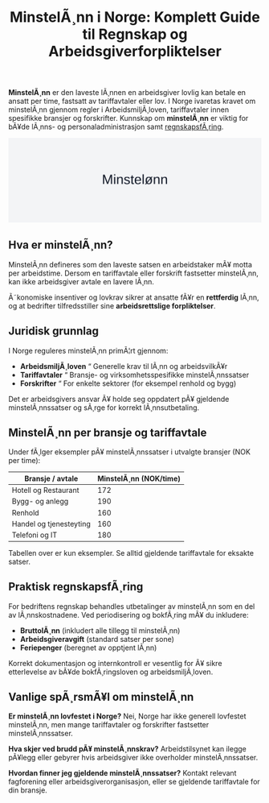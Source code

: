 ﻿---
title: "MinstelÃ¸nn i Norge: Komplett Guide til Regnskap og Arbeidsgiverforpliktelser"
meta_title: "MinstelÃ¸nn i Norge: Komplett Guide til Regnskap og Arbeidsgiverforpliktelser"
meta_description: '**MinstelÃ¸nn** er den laveste lÃ¸nnen en arbeidsgiver lovlig kan betale en ansatt per time, fastsatt av tariffavtaler eller lov. I Norge ivaretas kravet om min...'
slug: minstelonn
type: blog
layout: pages/single
---

**MinstelÃ¸nn** er den laveste lÃ¸nnen en arbeidsgiver lovlig kan betale en ansatt per time, fastsatt av tariffavtaler eller lov. I Norge ivaretas kravet om minstelÃ¸nn gjennom regler i ArbeidsmiljÃ¸loven, tariffavtaler innen spesifikke bransjer og forskrifter. Kunnskap om **minstelÃ¸nn** er viktig for bÃ¥de lÃ¸nns- og personaladministrasjon samt [regnskapsfÃ¸ring](/blogs/regnskap/hva-er-bokforing "Hva er BokfÃ¸ring? Komplett Guide til RegnskapsfÃ¸ring").

![MinstelÃ¸nn i Regnskap](minstelonn-image.svg)

## Hva er minstelÃ¸nn?

MinstelÃ¸nn defineres som den laveste satsen en arbeidstaker mÃ¥ motta per arbeidstime. Dersom en tariffavtale eller forskrift fastsetter minstelÃ¸nn, kan ikke arbeidsgiver avtale en lavere lÃ¸nn.

Ã˜konomiske insentiver og lovkrav sikrer at ansatte fÃ¥r en **rettferdig** lÃ¸nn, og at bedrifter tilfredsstiller sine **arbeidsrettslige forpliktelser**.

## Juridisk grunnlag

I Norge reguleres minstelÃ¸nn primÃ¦rt gjennom:

* **ArbeidsmiljÃ¸loven** “ Generelle krav til lÃ¸nn og arbeidsvilkÃ¥r
* **Tariffavtaler** “ Bransje- og virksomhetsspesifikke minstelÃ¸nnssatser
* **Forskrifter** “ For enkelte sektorer (for eksempel renhold og bygg)

Det er arbeidsgivers ansvar Ã¥ holde seg oppdatert pÃ¥ gjeldende minstelÃ¸nnssatser og sÃ¸rge for korrekt lÃ¸nnsutbetaling.

## MinstelÃ¸nn per bransje og tariffavtale

Under fÃ¸lger eksempler pÃ¥ minstelÃ¸nnssatser i utvalgte bransjer (NOK per time):

| Bransje / avtale         | MinstelÃ¸nn (NOK/time) |
|--------------------------|-----------------------|
| Hotell og Restaurant     | 172                   |
| Bygg- og anlegg          | 190                   |
| Renhold                  | 160                   |
| Handel og tjenesteyting  | 160                   |
| Telefoni og IT           | 180                   |

Tabellen over er kun eksempler. Se alltid gjeldende tariffavtale for eksakte satser.

## Praktisk regnskapsfÃ¸ring

For bedriftens regnskap behandles utbetalinger av minstelÃ¸nn som en del av lÃ¸nnskostnadene. Ved periodisering og bokfÃ¸ring mÃ¥ du inkludere:

* **BruttolÃ¸nn** (inkludert alle tillegg til minstelÃ¸nn)
* **Arbeidsgiveravgift** (standard satser per sone)
* **Feriepenger** (beregnet av opptjent lÃ¸nn)

Korrekt dokumentasjon og internkontroll er vesentlig for Ã¥ sikre etterlevelse av bÃ¥de bokfÃ¸ringsloven og arbeidsmiljÃ¸loven.

## Vanlige spÃ¸rsmÃ¥l om minstelÃ¸nn

**Er minstelÃ¸nn lovfestet i Norge?**
Nei, Norge har ikke generell lovfestet minstelÃ¸nn, men mange tariffavtaler og forskrifter fastsetter minstelÃ¸nnssatser.

**Hva skjer ved brudd pÃ¥ minstelÃ¸nnskrav?**
Arbeidstilsynet kan ilegge pÃ¥legg eller gebyrer hvis arbeidsgiver ikke overholder minstelÃ¸nnssatser.

**Hvordan finner jeg gjeldende minstelÃ¸nnssatser?**
Kontakt relevant fagforening eller arbeidsgiverorganisasjon, eller se gjeldende tariffavtale for din bransje.






